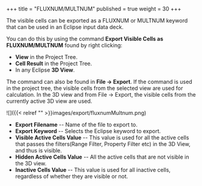 +++
title = "FLUXNUM/MULTNUM"
published = true
weight = 30
+++

The visible cells can be exported as a FLUXNUM or MULTNUM keyword that can be used in an Eclipse input data deck. 

You can do this by using the command **Export Visible Cells as FLUXNUM/MULTNUM** found by right clicking:

- **View** in the Project Tree.
- **Cell Result** in the Project Tree.
- In any Eclipse **3D View**.

The command can also be found in **File -> Export**. If the command is used in the project tree, the visible cells from the selected view are used for calculation. In the 3D view and from File -> Export, the visible cells from the currently active 3D view are used.

![]({{< relref "" >}}images/export/fluxnumMultnum.png)

- **Export Filename** -- Name of the file to export to.
- **Export Keyword** -- Selects the Eclipse keyword to export.
- **Visible Active Cells Value** -- This value is used for all the active cells that passes the filters(Range Filter, Property Filter etc) in the 3D View, and thus is visible. 
- **Hidden Active Cells Value** -- All the active cells that are not visible in the 3D view.
- **Inactive Cells Value** -- This value is used for all inactive cells, regardless of whether they are visible or not.
